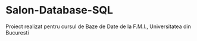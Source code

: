 # Salon-Database-SQL

Proiect realizat pentru cursul de Baze de Date de la F.M.I., Universitatea din Bucuresti
